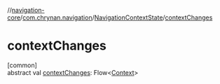 //[navigation-core](../../../index.md)/[com.chrynan.navigation](../index.md)/[NavigationContextState](index.md)/[contextChanges](context-changes.md)

# contextChanges

[common]\
abstract val [contextChanges](context-changes.md): Flow&lt;[Context](index.md)&gt;
